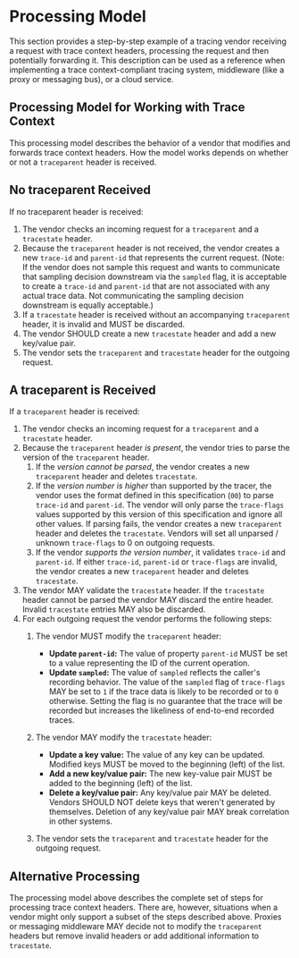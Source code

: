# Processing Model

This section provides a step-by-step example of a tracing vendor receiving a request with trace context headers, processing the request and then potentially forwarding it. This description can be used as a reference when implementing a trace context-compliant tracing system, middleware (like a proxy or messaging bus), or a cloud service.

## Processing Model for Working with Trace Context

This processing model describes the behavior of a vendor that modifies and forwards trace context headers. How the model works depends on whether or not a `traceparent` header is received.

## No traceparent Received

If no traceparent header is received:

1. The vendor checks an incoming request for a `traceparent` and a `tracestate` header.
2. Because the `traceparent` header is not received, the vendor creates a new `trace-id` and `parent-id` that represents the current request. (Note: If the vendor does not sample this request and wants to communicate that sampling decision downstream via the `sampled` flag, it is acceptable to create a `trace-id` and `parent-id` that are not associated with any actual trace data. Not communicating the sampling decision downstream is equally acceptable.)
3. If a `tracestate` header is received without an accompanying `traceparent` header, it is invalid and MUST be discarded.
4. The vendor SHOULD create a new `tracestate` header and add a new key/value pair.
5. The vendor sets the `traceparent` and `tracestate` header for the outgoing request.

## A traceparent is Received

If a `traceparent` header is received:

1. The vendor checks an incoming request for a `traceparent` and a `tracestate` header.
2. Because the `traceparent` header _is present_, the vendor tries to parse the version of the `traceparent` header.
    1. If the _version cannot be parsed_, the vendor creates a new `traceparent` header and deletes `tracestate`.
    2. If the _version number is higher_ than supported by the tracer, the vendor uses the format defined in this specification (`00`) to parse `trace-id` and `parent-id`.
The vendor will only parse the `trace-flags` values supported by this version of this specification and ignore all other values. If parsing fails, the vendor creates a new `traceparent` header and deletes the `tracestate`. Vendors will set all unparsed / unknown `trace-flags` to 0 on outgoing requests.
    3. If the vendor _supports the version number_, it validates `trace-id` and `parent-id`. If either `trace-id`, `parent-id` or `trace-flags` are invalid, the vendor creates a new `traceparent` header and deletes `tracestate`.
3. The vendor MAY validate the `tracestate` header. If the `tracestate` header cannot be parsed the vendor MAY discard the entire header. Invalid `tracestate` entries MAY also be discarded.
4. For each outgoing request the vendor performs the following steps:
     1. The vendor MUST modify the `traceparent` header:
        * **Update `parent-id`:** The value of property `parent-id` MUST be set to a value representing the ID of the current operation.
        * **Update `sampled`:** The value of `sampled` reflects the caller's recording behavior. The value of the `sampled` flag of `trace-flags` MAY be set to `1` if the trace data is likely to be recorded or to `0` otherwise. Setting the flag is no guarantee that the trace will be recorded but increases the likeliness of end-to-end recorded traces.

     2. The vendor MAY modify the `tracestate` header:
        * **Update a key value:** The value of any key can be updated. Modified keys MUST be moved to the beginning (left) of the list.
        * **Add a new key/value pair:** The new key-value pair MUST be added to the beginning (left) of the list.
        * **Delete a key/value pair:** Any key/value pair MAY be deleted. Vendors SHOULD NOT delete keys that weren't generated by themselves. Deletion of any key/value pair MAY break correlation in other systems.
     3. The vendor sets the `traceparent` and `tracestate` header for the outgoing request.

## Alternative Processing

The processing model above describes the complete set of steps for processing trace context headers. There are, however, situations when a vendor might only support a subset of the steps described above. Proxies or messaging middleware MAY decide not to modify the `traceparent` headers but remove invalid headers or add additional information to `tracestate`.
